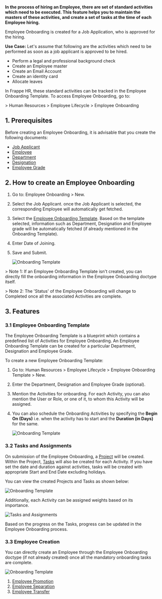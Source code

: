 **In the process of hiring an Employee, there are set of standard activities which need to be executed. This feature helps you to maintain the masters of these activities, and create a set of tasks at the time of each Employee hiring.**

Employee Onboarding is created for a Job Application, who is approved for the hiring.

**Use Case:** Let's assume that following are the activities which need to be performed as soon as a job applicant is approved to be hired.

*   Perform a legal and professional background check
*   Create an Employee master
*   Create an Email Account
*   Create an identity card
*   Allocate leaves

In Frappe HR, these standard activities can be tracked in the Employee Onboarding Template. To access Employee Onboarding, go to:

\> Human Resources > Employee Lifecycle > Employee Onboarding

## 1\. Prerequisites

Before creating an Employee Onboarding, it is advisable that you create the following documents:

*   [Job Applicant](https://docs.erpnext.com/docs/v14/user/manual/en/human-resources/job-applicant)
*   [Employee](https://docs.erpnext.com/docs/v14/user/manual/en/human-resources/employee)
*   [Department](https://docs.erpnext.com/docs/v14/user/manual/en/human-resources/department)
*   [Designation](https://docs.erpnext.com/docs/v14/user/manual/en/human-resources/designation)
*   [Employee Grade](https://docs.erpnext.com/docs/v14/user/manual/en/human-resources/employee-grade)

## 2\. How to create an Employee Onboarding

1.  Go to: Employee Onboarding > New.
2.  Select the Job Applicant. once the Job Applicant is selected, the corresponding Employee will automatically get fetched.
3.  Select the [Employee Onboarding Template](#31-employee-onboarding-template). Based on the template selected, information such as Department, Designation and Employee grade will be automatically fetched (if already mentioned in the Onboarding Template).
4.  Enter Date of Joining.
5.  Save and Submit.
    
    ![Onboarding Template](https://docs.erpnext.com/files/employee-onboarding1.png)
    

\> Note 1: If an Employee Onboarding Template isn't created, you can directly fill the onboarding information in the Employee Onboarding doctype itself.

\> Note 2: The 'Status' of the Employee Onboarding will change to Completed once all the associated Activities are complete.

## 3\. Features

### 3.1 Employee Onboarding Template

The Employee Onboarding Template is a blueprint which contains a predefined list of Activities for Employee Onboarding. An Employee Onboarding Template can be created for a particular Department, Designation and Employee Grade.

To create a new Employee Onboarding Template:

1.  Go to: Human Resources > Employee Lifecycle > Employee Onboarding Template > New.
2.  Enter the Department, Designation and Employee Grade (optional).
3.  Mention the Activities for onboarding. For each Activity, you can also mention the User or Role, or one of it, to whom this Activity will be assigned.
4.  You can also schedule the Onboarding Activities by specifying the **Begin On (Days)** i.e. when the activity has to start and the **Duration (in Days)** for the same.
    
    ![Onboarding Template](https://docs.erpnext.com/files/onboarding-template972e99.png)
    

### 3.2 Tasks and Assignments

On submission of the Employee Onboarding, a [Project](https://docs.erpnext.com/docs/v143/user/manual/en/projects/project) will be created. Within the Project, [Tasks](https://docs.erpnext.com/docs/v143/user/manual/en/projects/tasks) will also be created for each Activity. If you have set the date and duration against activities, tasks will be created with appropriate Start and End Date excluding holidays.

You can view the created Projects and Tasks as shown below:

![Onboarding Template](https://docs.erpnext.com/files/project-task.png)

Additionally, each Activity can be assigned weights based on its importance.

![Tasks and Assignments](https://docs.erpnext.com/files/employee-onboarding3.png)

Based on the progress on the Tasks, progress can be updated in the Employee Onboarding process.

### 3.3 Employee Creation

You can directly create an Employee through the Employee Onboarding doctype (if not already created) once all the mandatory onboarding tasks are complete.

![Onboarding Template](https://docs.erpnext.com/files/onboarding-employee.png)

1.  [Employee Promotion](https://docs.erpnext.com/docs/v14/user/manual/en/human-resources/employee_promotion)
2.  [Employee Separation](https://docs.erpnext.com/docs/v14/user/manual/en/human-resources/employee-separation)
3.  [Employee Transfer](https://docs.erpnext.com/docs/v14/user/manual/en/human-resources/employee_transfer)